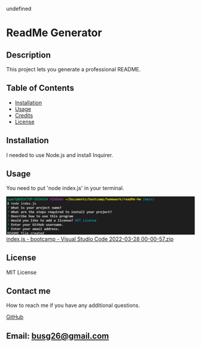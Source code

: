 
 undefined

# ReadMe Generator 

## Description
This project lets you generate a professional README.

## Table of Contents
- [Installation](#installation)
- [Usage](#usage)
- [Credits](#credits)
- [License](#license)

## Installation

 I needed to use Node.js and install Inquirer.

## Usage

 You need to put 'node index.js' in your terminal.

![How it works.](assets/images/Screenshot.png)
[index.js - bootcamp - Visual Studio Code 2022-03-28 00-00-57.zip](https://github.com/GustavoTijerino1/readMe-Hw/files/8359780/index.js.-.bootcamp.-.Visual.Studio.Code.2022-03-28.00-00-57.zip)

## License

 MIT License

## Contact me
How to reach me if you have any additional questions.

[GitHub](https://github.com/GustavoTijerino1)

Email: busg26@gmail.com
---
    
    
    
